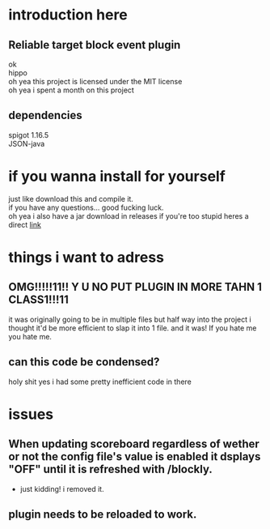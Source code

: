 # introduction here 
## Reliable target block event plugin <br />
ok <br />
hippo <br />
oh yea this project is licensed under the MIT license <br />
oh yea i spent a month on this project
## dependencies
spigot 1.16.5 <br />
JSON-java
# if you wanna install for yourself
just like download this and compile it. <br />
if you have any questions... good fucking luck. <br />
oh yea i also have a jar download in releases
if you're too stupid heres a direct [link](https://github.com/Hypermnesiaa/Blockly/releases/download/v0.2/Blockly.jar)
# things i want to adress
## OMG!!!!!11!! Y U NO PUT PLUGIN IN MORE TAHN 1 CLASS1!!!11 <br />
it was originally going to be in multiple files but half way into the project i thought it'd be more efficient to slap it into 1 file. and it was! If you hate me you hate me. <br />
## can this code be condensed? <br />
holy shit yes i had some pretty inefficient code in there
# issues
## When updating scoreboard regardless of wether or not the config file's value is enabled it dsplays "OFF" until it is refreshed with /blockly.
- just kidding! i removed it.
## plugin needs to be reloaded to work.
